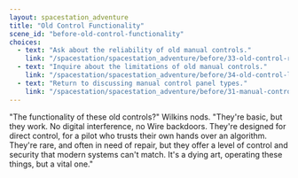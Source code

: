 ```yaml
---
layout: spacestation_adventure
title: "Old Control Functionality"
scene_id: "before-old-control-functionality"
choices:
  - text: "Ask about the reliability of old manual controls."
    link: "/spacestation/spacestation_adventure/before/33-old-control-reliability"
  - text: "Inquire about the limitations of old manual controls."
    link: "/spacestation/spacestation_adventure/before/34-old-control-limitations"
  - text: "Return to discussing manual control panel types."
    link: "/spacestation/spacestation_adventure/before/31-manual-control-panel-types"
---
```


"The functionality of these old controls?" Wilkins nods. "They're basic, but they work. No digital interference, no Wire backdoors. They're designed for direct control, for a pilot who trusts their own hands over an algorithm. They're rare, and often in need of repair, but they offer a level of control and security that modern systems can't match. It's a dying art, operating these things, but a vital one."
